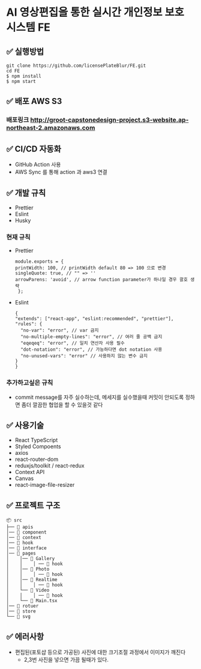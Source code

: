 # AI 영상편집을 통한 실시간 개인정보 보호 시스템 FE

## ✅ 실행방법

```
git clone https://github.com/licensePlateBlur/FE.git
cd FE
$ npm install
$ npm start
```

## ✅ 배포 AWS S3

### 배포링크 http://groot-capstonedesign-project.s3-website.ap-northeast-2.amazonaws.com

## ✅ CI/CD 자동화

- GitHub Action 사용
- AWS Sync 를 통해 action 과 aws3 연결

## ✅ 개발 규칙

- Prettier
- Eslint
- Husky

### 현재 규칙

- Prettier
  ```
  module.exports = {
  printWidth: 100, // printWidth default 80 => 100 으로 변경
  singleQuote: true, // "" => ''
  arrowParens: 'avoid', // arrow function parameter가 하나일 경우 괄호 생략
   };
  ```
- Eslint
  ```
  {
  "extends": ["react-app", "eslint:recommended", "prettier"],
  "rules": {
    "no-var": "error", // var 금지
    "no-multiple-empty-lines": "error", // 여러 줄 공백 금지
    "eqeqeq": "error", // 일치 연산자 사용 필수
    "dot-notation": "error", // 가능하다면 dot notation 사용
    "no-unused-vars": "error" // 사용하지 않는 변수 금지
  }
  }
  ```

### 추가하고싶은 규칙

- commit message를 자주 실수하는데, 메세지를 실수했을때 커밋이 안되도록 정하면 좀더 깔끔한 협업을 할 수 있을것 같다

## ✅ 사용기술

- React TypeScript
- Styled Compoents
- axios
- react-router-dom
- reduxjs/toolkit / react-redux
- Context API
- Canvas
- react-image-file-resizer

## ✅ 프로젝트 구조

```
📦 src
├── 📂 apis
│── 📂 component
│── 📂 context
│── 📂 hook
│── 📂 interface
│── 📂 pages
│    │── 📂 Gallery
│    │    │ ── 📂 hook
│    │── 📂 Photo
│    │    │ ── 📂 hook
│    │── 📂 Realtime
│    │    │ ── 📂 hook
│    └── 📂 Video
│    │    │ ── 📂 hook
│    └── 📄 Main.tsx
│── 📂 rotuer
│── 📂 store
└── 📂 svg
```

## ✅ 에러사항

- 편집된(포토샵 등으로 가공된) 사진에 대한 크기조절 과정에서 이미지가 깨진다
  - 2,3번 사진을 넣으면 가끔 될때가 있다.

